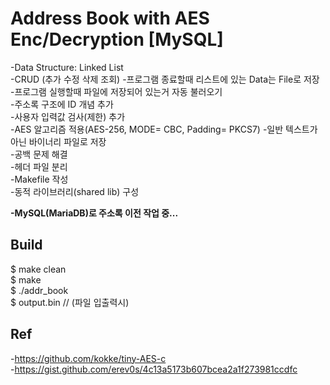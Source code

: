 # Address Book with AES Enc/Decryption [MySQL]

-Data Structure: Linked List  
-CRUD (추가 수정 삭제 조회)
-프로그램 종료할때 리스트에 있는 Data는 File로 저장  
-프로그램 실행할때 파일에 저장되어 있는거 자동 불러오기  
-주소록 구조에 ID 개념 추가  
-사용자 입력값 검사(제한) 추가  
-AES 알고리즘 적용(AES-256, MODE= CBC, Padding= PKCS7)
-일반 텍스트가 아닌 바이너리 파일로 저장  
-공백 문제 해결  
-헤더 파일 분리  
-Makefile 작성  
-동적 라이브러리(shared lib) 구성  

**-MySQL(MariaDB)로 주소록 이전 작업 중...**
  
## Build

$ make clean  
$ make  
$ ./addr_book  
$ output.bin  // (파일 입출력시)
  
## Ref

-<https://github.com/kokke/tiny-AES-c>  
-<https://gist.github.com/erev0s/4c13a5173b607bcea2a1f273981ccdfc>
